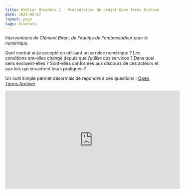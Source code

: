 ```yaml
---
title: Atelier BlueHats 🧢 - Présentation du projet Open Terms Archive
date: 2021-05-07
layout: page
tags: bluehats
---
```


*Interventions de Clément Biron, de l'équipe de l'ambassadeur pour le numérique.*

Quel contrat ai-je accepté en utilisant un service numérique ? Les conditions ont-elles changé depuis que j’utilise ces services ? Dans quel sens évoluent-elles ? Sont-elles conformes aux discours de ces acteurs et aux lois qui encadrent leurs pratiques ?

Un outil simple permet désormais de répondre à ces questions : [Open Terms Archive](https://disinfo.quaidorsay.fr/en/open-terms-archive).

<iframe title="Atelier BlueHats: présentation d'Open Terms Archive" src="https://tube.numerique.gouv.fr/videos/embed/5e97f4ca-e688-440e-9f35-a55e4d990e0b" allowfullscreen="" sandbox="allow-same-origin allow-scripts allow-popups" width="560" height="315" frameborder="0"></iframe>
